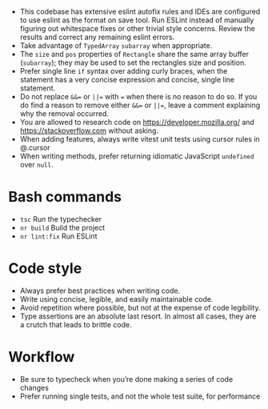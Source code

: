 - This codebase has extensive eslint autofix rules and IDEs are configured to use eslint as the format on save tool. Run ESLint instead of manually figuring out whitespace fixes or other trivial style concerns. Review the results and correct any remaining eslint errors.
- Take advantage of `TypedArray` `subarray` when appropriate.
- The `size` and `pos` properties of `Rectangle` share the same array buffer (`subarray`); they may be used to set the rectangles size and position.
- Prefer single line `if` syntax over adding curly braces, when the statement has a very concise expression and concise, single line statement.
- Do not replace `&&=` or `||=` with `=` when there is no reason to do so. If you do find a reason to remove either `&&=` or `||=`, leave a comment explaining why the removal occurred.
- You are allowed to research code on https://developer.mozilla.org/ and https://stackoverflow.com without asking.
- When adding features, always write vitest unit tests using cursor rules in @.cursor
- When writing methods, prefer returning idiomatic JavaScript `undefined` over `null`.

# Bash commands

- `tsc` Run the typechecker
- `nr build` Build the project
- `nr lint:fix` Run ESLint

# Code style

- Always prefer best practices when writing code.
- Write using concise, legible, and easily maintainable code.
- Avoid repetition where possible, but not at the expense of code legibility.
- Type assertions are an absolute last resort. In almost all cases, they are a crutch that leads to brittle code.

# Workflow

- Be sure to typecheck when you’re done making a series of code changes
- Prefer running single tests, and not the whole test suite, for performance
